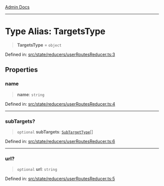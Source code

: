 [Admin Docs](/)

***

# Type Alias: TargetsType

> **TargetsType** = `object`

Defined in: [src/state/reducers/userRoutesReducer.ts:3](https://github.com/PalisadoesFoundation/talawa-admin/blob/main/src/state/reducers/userRoutesReducer.ts#L3)

## Properties

### name

> **name**: `string`

Defined in: [src/state/reducers/userRoutesReducer.ts:4](https://github.com/PalisadoesFoundation/talawa-admin/blob/main/src/state/reducers/userRoutesReducer.ts#L4)

***

### subTargets?

> `optional` **subTargets**: [`SubTargetType`](state\reducers\userRoutesReducer\README\type-aliases\SubTargetType.md)[]

Defined in: [src/state/reducers/userRoutesReducer.ts:6](https://github.com/PalisadoesFoundation/talawa-admin/blob/main/src/state/reducers/userRoutesReducer.ts#L6)

***

### url?

> `optional` **url**: `string`

Defined in: [src/state/reducers/userRoutesReducer.ts:5](https://github.com/PalisadoesFoundation/talawa-admin/blob/main/src/state/reducers/userRoutesReducer.ts#L5)
